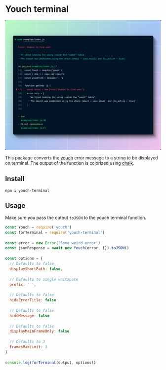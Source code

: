 # Youch terminal

![](youch-terminal.jpeg)

This package converts the [youch](https://npmjs.com/package/youch) error message to a string to be displayed on terminal. The output of the function is colorized using [chalk](https://npmjs.com/package/chalk).

## Install
```
npm i youch-terminal
```

## Usage
Make sure you pass the output `toJSON` to the youch terminal function.

```js
const Youch = require('youch')
const forTerminal = require('youch-terminal')

const error = new Error('Some weird error')
const jsonResponse = await new Youch(error, {}).toJSON()

const options = {
  // Defaults to false
  displayShortPath: false,

  // Defaults to single whitspace
  prefix: ' ',

  // Defaults to false
  hideErrorTitle: false

  // Defaults to false
  hideMessage: false

  // Defaults to false
  displayMainFrameOnly: false

  // Defaults to 3
  framesMaxLimit: 3
}

console.log(forTerminal(output, options))
```
